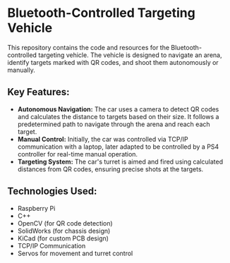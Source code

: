 # Bluetooth-Controlled Targeting Vehicle

This repository contains the code and resources for the Bluetooth-controlled targeting vehicle. The vehicle is designed to navigate an arena, identify targets marked with QR codes, and shoot them autonomously or manually. 

## Key Features:
- **Autonomous Navigation:** The car uses a camera to detect QR codes and calculates the distance to targets based on their size. It follows a predetermined path to navigate through the arena and reach each target.
- **Manual Control:** Initially, the car was controlled via TCP/IP communication with a laptop, later adapted to be controlled by a PS4 controller for real-time manual operation.
- **Targeting System:** The car's turret is aimed and fired using calculated distances from QR codes, ensuring precise shots at the targets.
  
## Technologies Used:
- Raspberry Pi
- C++
- OpenCV (for QR code detection)
- SolidWorks (for chassis design)
- KiCad (for custom PCB design)
- TCP/IP Communication
- Servos for movement and turret control
